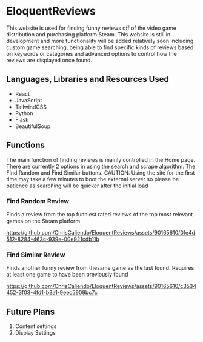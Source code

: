# EloquentReviews
This website is used for finding funny reviews off of the video game distribution and purchasing platform Steam. This website is still in development and more functionality will be added relatively soon including custom game searching, being able to find specific kinds of reviews based on keywords or catagories and advanced options to control how the reviews are displayed once found.

## Languages, Libraries and Resources Used
* React
* JavaScript
* TailwindCSS
* Python
* Flask
* BeautifulSoup

## Functions
The main function of finding reviews is mainly controlled in the Home page. There are currently 2 options in using the search and scrape algorithm. The Find Random and Find Similar buttons. CAUTION: Using the site for the first time may take a few minutes to boot the external server so please be patience as searching will be quicker after the initial load


### Find Random Review
Finds a review from the top funniest rated reviews of the top most relevant games on the Steam platform

https://github.com/ChrisCaliendo/EloquentReviews/assets/90165610/0fe4d512-8284-463c-939e-00e921cdb11b


### Find Similar Review
Finds another funny review from thesame game as the last found. Requires at least one game to have been previously found

https://github.com/ChrisCaliendo/EloquentReviews/assets/90165610/c3534452-3f08-4fd1-b3a1-9eec5909bc7c



## Future Plans
1. Content settings
2. Display Settings


